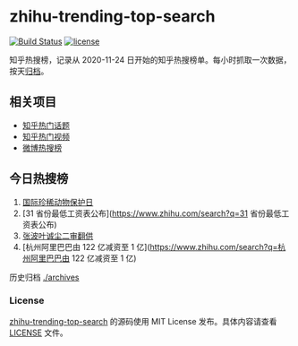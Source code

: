 # zhihu-trending-top-search

[![Build Status](https://github.com/justjavac/zhihu-trending-top-search/workflows/ci/badge.svg?branch=main)](https://github.com/justjavac/zhihu-trending-top-search/actions)
[![license](https://img.shields.io/github/license/justjavac/zhihu-trending-top-search)](https://github.com/justjavac/zhihu-trending-top-search/blob/main/LICENSE)

知乎热搜榜，记录从 2020-11-24
日开始的知乎热搜榜单。每小时抓取一次数据，按天[归档](./archives)。

## 相关项目

- [知乎热门话题](https://github.com/justjavac/zhihu-trending-hot-questions)
- [知乎热门视频](https://github.com/justjavac/zhihu-trending-hot-video)
- [微博热搜榜](https://github.com/justjavac/weibo-trending-hot-search)

## 今日热搜榜

<!-- BEGIN -->
<!-- 最后更新时间 Sat Apr 08 2023 16:05:25 GMT+0800 (China Standard Time) -->

1. [国际珍稀动物保护日](https://www.zhihu.com/search?q=国际珍稀动物保护日)
1. [31 省份最低工资表公布](https://www.zhihu.com/search?q=31 省份最低工资表公布)
1. [张波叶诚尘二审翻供](https://www.zhihu.com/search?q=张波叶诚尘二审翻供)
1. [杭州阿里巴巴由 122 亿减资至 1
   亿](https://www.zhihu.com/search?q=杭州阿里巴巴由 122 亿减资至 1 亿)

<!-- END -->

历史归档 [./archives](./archives)

### License

[zhihu-trending-top-search](https://github.com/justjavac/zhihu-trending-top-search)
的源码使用 MIT License 发布。具体内容请查看 [LICENSE](./LICENSE) 文件。
